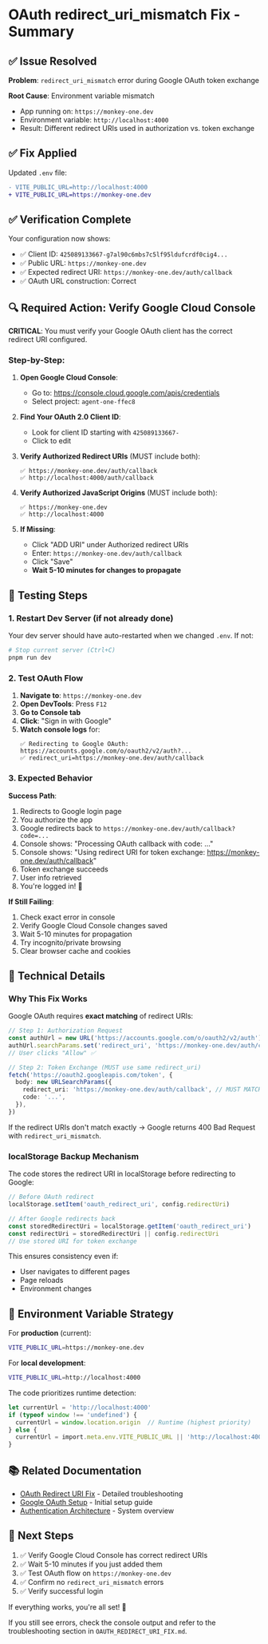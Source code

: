 # OAuth redirect_uri_mismatch Fix - Summary

## ✅ Issue Resolved

**Problem**: `redirect_uri_mismatch` error during Google OAuth token exchange

**Root Cause**: Environment variable mismatch
- App running on: `https://monkey-one.dev`
- Environment variable: `http://localhost:4000`
- Result: Different redirect URIs used in authorization vs. token exchange

## ✅ Fix Applied

Updated `.env` file:
```diff
- VITE_PUBLIC_URL=http://localhost:4000
+ VITE_PUBLIC_URL=https://monkey-one.dev
```

## ✅ Verification Complete

Your configuration now shows:
- ✅ Client ID: `425089133667-g7al90c6mbs7c5lf95ldufcrdf0cig4...`
- ✅ Public URL: `https://monkey-one.dev`
- ✅ Expected redirect URI: `https://monkey-one.dev/auth/callback`
- ✅ OAuth URL construction: Correct

## 🔍 Required Action: Verify Google Cloud Console

**CRITICAL**: You must verify your Google OAuth client has the correct redirect URI configured.

### Step-by-Step:

1. **Open Google Cloud Console**:
   - Go to: https://console.cloud.google.com/apis/credentials
   - Select project: `agent-one-ffec8`

2. **Find Your OAuth 2.0 Client ID**:
   - Look for client ID starting with `425089133667-`
   - Click to edit

3. **Verify Authorized Redirect URIs** (MUST include both):
   ```
   ✅ https://monkey-one.dev/auth/callback
   ✅ http://localhost:4000/auth/callback
   ```

4. **Verify Authorized JavaScript Origins** (MUST include both):
   ```
   ✅ https://monkey-one.dev
   ✅ http://localhost:4000
   ```

5. **If Missing**:
   - Click "ADD URI" under Authorized redirect URIs
   - Enter: `https://monkey-one.dev/auth/callback`
   - Click "Save"
   - **Wait 5-10 minutes for changes to propagate**

## 🧪 Testing Steps

### 1. Restart Dev Server (if not already done)

Your dev server should have auto-restarted when we changed `.env`. If not:

```bash
# Stop current server (Ctrl+C)
pnpm run dev
```

### 2. Test OAuth Flow

1. **Navigate to**: `https://monkey-one.dev`
2. **Open DevTools**: Press `F12`
3. **Go to Console tab**
4. **Click**: "Sign in with Google"
5. **Watch console logs** for:
   ```
   ✅ Redirecting to Google OAuth: https://accounts.google.com/o/oauth2/v2/auth?...
   ✅ redirect_uri=https://monkey-one.dev/auth/callback
   ```

### 3. Expected Behavior

**Success Path**:
1. Redirects to Google login page
2. You authorize the app
3. Google redirects back to `https://monkey-one.dev/auth/callback?code=...`
4. Console shows: "Processing OAuth callback with code: ..."
5. Console shows: "Using redirect URI for token exchange: https://monkey-one.dev/auth/callback"
6. Token exchange succeeds
7. User info retrieved
8. You're logged in! 🎉

**If Still Failing**:
1. Check exact error in console
2. Verify Google Cloud Console changes saved
3. Wait 5-10 minutes for propagation
4. Try incognito/private browsing
5. Clear browser cache and cookies

## 📝 Technical Details

### Why This Fix Works

Google OAuth requires **exact matching** of redirect URIs:

```typescript
// Step 1: Authorization Request
const authUrl = new URL('https://accounts.google.com/o/oauth2/v2/auth')
authUrl.searchParams.set('redirect_uri', 'https://monkey-one.dev/auth/callback')
// User clicks "Allow" ✅

// Step 2: Token Exchange (MUST use same redirect_uri)
fetch('https://oauth2.googleapis.com/token', {
  body: new URLSearchParams({
    redirect_uri: 'https://monkey-one.dev/auth/callback', // MUST MATCH step 1
    code: '...',
  }),
})
```

If the redirect URIs don't match exactly → Google returns 400 Bad Request with `redirect_uri_mismatch`.

### localStorage Backup Mechanism

The code stores the redirect URI in localStorage before redirecting to Google:

```typescript
// Before OAuth redirect
localStorage.setItem('oauth_redirect_uri', config.redirectUri)

// After Google redirects back
const storedRedirectUri = localStorage.getItem('oauth_redirect_uri')
const redirectUri = storedRedirectUri || config.redirectUri
// Use stored URI for token exchange
```

This ensures consistency even if:
- User navigates to different pages
- Page reloads
- Environment changes

## 🔧 Environment Variable Strategy

For **production** (current):
```bash
VITE_PUBLIC_URL=https://monkey-one.dev
```

For **local development**:
```bash
VITE_PUBLIC_URL=http://localhost:4000
```

The code prioritizes runtime detection:
```typescript
let currentUrl = 'http://localhost:4000'
if (typeof window !== 'undefined') {
  currentUrl = window.location.origin  // Runtime (highest priority)
} else {
  currentUrl = import.meta.env.VITE_PUBLIC_URL || 'http://localhost:4000'
}
```

## 📚 Related Documentation

- [OAuth Redirect URI Fix](./OAUTH_REDIRECT_URI_FIX.md) - Detailed troubleshooting
- [Google OAuth Setup](./GOOGLE_OAUTH_SETUP.md) - Initial setup guide
- [Authentication Architecture](./AUTHENTICATION_ARCHITECTURE.md) - System overview

## 🎯 Next Steps

1. ✅ Verify Google Cloud Console has correct redirect URIs
2. ✅ Wait 5-10 minutes if you just added them
3. ✅ Test OAuth flow on `https://monkey-one.dev`
4. ✅ Confirm no `redirect_uri_mismatch` errors
5. ✅ Verify successful login

If everything works, you're all set! 🚀

If you still see errors, check the console output and refer to the troubleshooting section in `OAUTH_REDIRECT_URI_FIX.md`.
